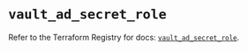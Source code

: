 # `vault_ad_secret_role`

Refer to the Terraform Registry for docs: [`vault_ad_secret_role`](https://registry.terraform.io/providers/hashicorp/vault/4.3.0/docs/resources/ad_secret_role).
